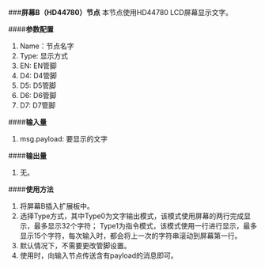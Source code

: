 ###**屏幕B（HD44780）节点**
本节点使用HD44780 LCD屏幕显示文字。

####**参数配置**
1. Name：节点名字
2. Type: 显示方式
3. EN: EN管脚
4. D4: D4管脚
5. D5: D5管脚
6. D6: D6管脚
7. D7: D7管脚

####**输入量**
1. msg.payload: 要显示的文字

####**输出量**
1. 无。

####**使用方法**
1. 将屏幕B插入扩展板中。
2. 选择Type方式，其中Type0为文字输出模式，该模式使用屏幕的两行完成显示，最多显示32个字符；
Type1为指令模式，该模式使用一行进行显示，最多显示15个字符，每次输入时，都会将上一次的字符串滚动到屏幕第一行。
3. 默认情况下，不需要更改管脚设置。
4. 使用时，向输入节点传送含有payload的消息即可。
